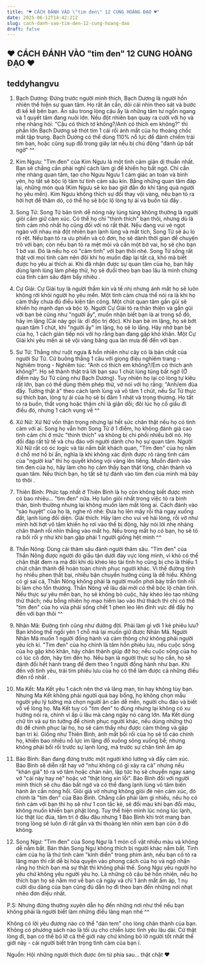 ```yaml
---
title: "♥ CÁCH ĐÁNH VÀO \"tim đen\" 12 CUNG HOÀNG ĐẠO ♥"
date: 2025-06-12T14:42:21Z
slug: cach-danh-vao-tim-den-12-cung-hoang-dao
draft: false
---
```


## ♥ CÁCH ĐÁNH VÀO "tim đen" 12 CUNG HOÀNG ĐẠO ♥

## teddyhangvu

1. Bạch Dương: Đứng trước người mình thích, Bạch Dương là người hồn nhiên thể hiện sự quan tâm. Họ rất ân cần, dõi cái nhìn theo sát và bước đi kề kề bên bạn. Ẩn sâu trong lòng cậu ấy là những tâm tư ngổn ngang và 1 quyết tâm đang nuôi lớn. Nếu đột nhiên bạn quay ra cười với họ và nhẹ nhàng hỏi: "Cậu có thích tớ không?/Anh có thích em không?" thì phần lớn Bạch Dương sẽ thót tim 1 cái rồi ánh mắt của họ thoáng chốc mất tập trung. Bạch Dương có thể dùng 110% nỗ lực để đánh chiếm trái tim bạn, hoặc cũng sụp đổ trong giây lát nếu bị chủ động "đánh úp bất ngờ" ^^
 
2. Kim Ngưu: "Tim đen" của Kim Ngưu là một tình cảm giản dị thuần nhất. Bạn sẽ chẳng cần phải nghĩ cách làm gì để khiến họ bất ngờ. Chỉ cần nhẹ nhàng quan tâm, tạo cho Ngưu Ngưu 1 cảm giác an toàn và bình yên, họ tất sẽ bộc lộ tâm tư tình cảm sâu kín. Bằng những quan tâm đáp lại, những món quà (Kim Ngưu sẽ ko bao giờ đắn đo khi tặng quà người họ yêu mến). Kim Ngưu không thích sự đổi thay vội vàng, nếu bạn tỏ ra hời hợt để thăm dò, có thể họ sẽ bộc lộ lòng tự ái và buồn tủi đấy .
 
3. Song Tử: Song Tử bản tính dễ nóng nảy lúng túng không thường là người giỏi cầm giữ cảm xúc. Có thể họ chỉ "thinh thích" bạn thôi, nhưng dù là tình cảm nhỏ nhất họ cũng đối với nó rất thật. Nếu đang vui vẻ ngọt ngào với nhau mà đột nhiên bạn lạnh lùng và mất tích, Song Tử sẽ âu lo rõ rệt. Nếu bạn tỏ ra ưu phiền và cô đơn, họ sẽ dành thời gian để chuyện trò với bạn; còn nếu bạn tỏ ra mệt mỏi và cần một bờ vai, họ sẽ cho bạn 1 bờ vai. Đó là nếu họ có "cảm tình" với bạn thôi nhé. Song Tử sống rất thật với mọi tình cảm nên đôi khi họ muốn đáp lại tất cả, khó mà biết được họ yêu ai thích ai. Khi đã nhận được sự quan tâm của họ, bạn hãy dùng lạnh lùng làm phép thử, họ sẽ đuổi theo bạn bao lâu là minh chứng của tình cảm sâu đậm bấy nhiêu .
 
4. Cự Giải: Cự Giải tuy là người thầm kín và tế nhị nhưng ánh mắt họ sẽ luôn không rời khỏi người họ yêu mến. Một tình cảm chưa thể nói ra là khi họ cảm thấy chưa đủ điều kiện tấn công. Một chút quan tâm gần gũi sẽ khiến họ mạnh dạn và bộc lộ. Người Cự Giải tỏ ra thân thiện và gần gũi với bạn bè cũng như "người ấy", muốn nhận biết bạn là ai trong số đó, hãy im lặng (Cái này gọi là: dĩ độc trị độc). Khi bạn bè im lặng, họ sẽ bớt quan tâm 1 chút, khi "người ấy" im lặng, họ sẽ lo lắng. Hãy nhờ bạn bè của họ, 1 cách gián tiếp nói với họ rằng bạn đang gặp khó khăn. Một Cự Giải khi yêu mến ai sẽ vội vàng băng qua làn mưa để đến với bạn .
 
5. Sư Tử: Thẳng như ruột ngựa & hồn nhiên như cây cỏ là bản chất của người Sư Tử. Cứ buông thẳng 1 câu với giọng điệu nghiêm trang - Nghiêm trọng - Nghiêm túc: "Anh có thích em không?/Em có thích anh không?". Họ sẽ thành thật trả lời bạn sau 1 chút lúng túng bất ngờ (Ở điểm này Sư Tử cũng như Bạch Dương). Tuy nhiên họ lại có lòng tự kiêu rất lớn, bạn có thể dùng thêm phép thử, vờ nói với họ rằng: "Anh/em đùa đấy. Tưởng thật à" theo cách lạnh lùng và vô tâm 1 chút, nếu Sư Tử thực sự thích bạn, lòng tự ái của họ sẽ bị đâm 1 nhát và trọng thương. Họ tất tỏ ra buồn, thất vọng hoặc thậm chí là giận dỗi; đôi lúc họ cố giấu đi điều đó, nhưng 1 cách vụng về ^^
 
6. Xử Nữ: Xử Nữ vốn thận trọng nhưng lại hết sức chân thật nếu họ có tình cảm với ai. Song họ vẫn hơn Song Tử ở 1 điểm, họ không đánh giá cao tình cảm chỉ ở mức "thinh thích" và không bị chi phối nhiều bởi nó. Họ đối đáp rất tử tế và chu đáo với người dành cho họ sự quan tâm. Người Xử Nữ rất có óc logic và tài nắm bắt khách quan, "Tim đen" của họ nằm ở chỗ mơ hồ bí ẩn, nghĩa là khi không xác định được rõ ràng tình cảm của "người kia" thì họ quyết không vội vàng lên tiếng. Muốn đánh vào tim đen của họ, hãy làm cho họ cảm thấy bạn thật lòng, chân thành và quan tâm. Nếu thích bạn, họ tất sẽ tự đánh vào tim đen của mình mà bày tỏ thôi .
 
7. Thiên Bình: Phức tạp nhất ở Thiên Bình là họ còn không biết được mình có bao nhiêu... "tim đen" nữa. Họ luôn giỏi nhất trong việc tỏ ra bình thản, bình thường nhưng lại không muốn làm mất lòng ai. Cách đánh vào "sào huyệt" của họ là, nghe rõ nhé: Đưa họ lên mây rồi thả ngay xuống đất, lạnh lùng đối diện. Giải thích: Hãy làm cho vui vẻ hài lòng, rồi vờ như mình hời hợt vô tâm khiến họ rơi vào thế bị động, hãy nói lời nhẹ nhàng chân thành rồi nhìn thẳng vào mắt họ. Nếu trong mắt họ có bạn, họ sẽ tỏ ra bối rối y như khi bạn gặp phải 1 người giống hệt mình ^^
 
8. Thần Nông: Dùng cái thâm sâu đánh người thâm sâu. "Tim đen" của Thần Nông được người đó giấu tận dưới đáy vực lòng mình, vì khó có thể chân thật đem ra mà đôi khi dù khéo léo tài tình họ cũng bị cho là thiếu 1 chút chân thành để hoàn toàn chinh phục người khác. Vì thế đường tình họ nhiều phen thất bại, nhiều bận chuyển hướng cũng là dễ hiểu. Không có gì sai cả, Thần Nông không phải là người muốn phơi bày trần tình rồi bị làm cho tổn thương. Thần Nông về lâu dài mới có thể bộc lộ chân tình. Nếu thực sự yêu mến bạn, họ sẽ không bỏ cuộc, hãy khéo léo tạo những thử thách; nếu bỗng nhiên họ mạo hiểm lao vào thử thách thì chỉ có thể "tim đen" của họ vừa phải sống chết 1 phen leo lên đỉnh vực để đẩy họ đến với bạn thôi ^^
 
9. Nhân Mã: Đường tình cũng như đường đời. Phải làm gì với 1 kẻ phiêu lưu? Bạn không thể ngồi yên 1 chỗ mà lại muốn giữ được Nhân Mã. Người Nhân Mã muốn 1 người đồng hành và cảm thông chứ không phải người yêu ích kỉ. "Tim đen" của họ chính là tâm hồn phiêu lưu, nếu cuộc sống của họ gặp khó khăn, hãy chân thành giúp đỡ họ; nếu cuộc sống của họ có lúc cô đơn, hãy tìm đến họ. Nếu bạn là người thực sự họ cần, họ sẽ đánh đổi hết hành trang để đem theo 1 người đồng hành như bạn. Khi đến với tình yêu, trái tim phiêu lưu của họ có thể làm được cả những điều điên rồ nhất .
 
10. Ma Kết: Ma Kết yêu 1 cách nên thơ và lãng mạn, tin hay không tùy bạn. Nhưng Ma Kết không phải người quá bay bổng, họ không chọn mẫu người yêu lý tưởng mà chọn người ân cần dễ mến, người chu đáo và biết vỗ về lòng họ. Ma Kết tuy có "tim đen" to đùng nhưng lại không có xu hướng nói ra, chính vì ấp ủ lâu mà càng ngày nó càng lớn. Ma Kết dùng chữ tín và sự tin tưởng để chinh phục người khác, nếu dùng những thứ đó để chinh phục lại họ, họ sẽ cảm thấy như được cảm thông và gặp bạn tri kỉ. Giống như Thiên Bình, ánh mắt bối rối của họ sẽ tố cáo chính họ, khiến bao nhiêu nỗ lực im lặng đổ xuống sông xuống bể; nhưng không phải bối rối trước sự lạnh lùng, mà trước sự chân tình ấm áp 
 
11. Bảo Bình: Bạn đang đứng trước một người khó lường và đầy cảm xúc. Bảo Bình sẽ diễn rất hay vở "như không có gì xảy ra cả" nhưng nếu "khán giả" tỏ ra vô tâm hoặc chán nản, lập tức họ sẽ chuyển ngay sang vở "cái này hay nè" hoặc vở "thật lòng xin lỗi". Bảo Bình đối với người mình thích sẽ chu đáo bất ngờ và có thể đang lạnh lùng vô tâm biến hành ân cần nóng hổi. Giỏi giả vờ nhưng không giỏi đè nén cảm xúc, đó chính là "tim đen" của Bảo Bình. Chẳng cần phải làm gì nhiều, nếu họ có tình cảm với bạn thì họ sẽ như 1 con tắc kè, sẽ đổi màu khi bạn đổi màu, không muốn khiến bạn phật lòng. Tuy thể hiện mình lúc nóng lúc lạnh, lúc thật lúc đùa, tâm trí ở đâu đâu nhưng 1 Bảo Bình khi trót mang bạn trong lòng sẽ luôn đi rất gần và thi thoảng lén nhìn xem bạn còn ở đó không.
 
12. Song Ngư: "Tim đen" của Song Ngư là 1 món cổ vật nhiều màu và không dễ nắm bắt. Bản thân Song Ngư không thích bị người khác nắm bắt. Tình cảm của họ là thứ tình cảm "kinh điển" trong phim ảnh, nếu bạn cố tỏ ra lãng mạn thì rất dễ bị hòa quyện vào phong cách của họ và ngộ nhận rằng họ thích bạn mà sự thật thì không phải thế. Song Ngư yêu người họ yêu chứ không yêu người yêu họ. Là những cô cậu bé hồn nhiên, nếu họ thích bạn họ sẽ nằm mơ về bạn cả ngày và chỉ 1 ánh mắt ấm áp, 1 nụ cười dịu dàng của bạn cũng đủ dẫn họ đi theo bạn đến những nơi nhạt nhẽo đơn điệu nhất. 
 
P.S: Nhưng đừng thường xuyên dẫn họ đến những nơi như thế nếu bạn không phải là người biết làm những điều lãng mạn nhé ^^
 
Không có lời yêu đương nào có thể "dán tem" cho lòng chân thành của bạn. Không có phương sách nào là tối ưu cho chiến lược tình yêu lâu dài. Cứ thật lòng đi, bạn có thể bỏ lỡ cả thế giới này chứ không bỏ lỡ người tốt nhất thế giới này - cái người biết trân trọng tình cảm của bạn í. 
 
Nguồn: Hội những người thích được ôm từ phía sau... thật chặt ♥